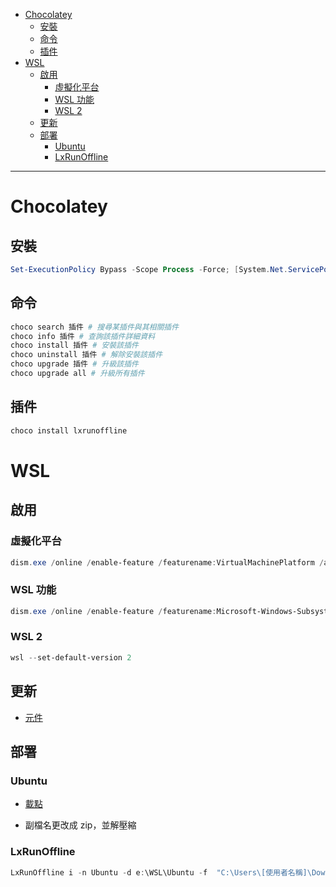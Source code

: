 <!-- vim-markdown-toc GFM -->

+ [Chocolatey](#chocolatey)
    * [安裝](#安裝)
    * [命令](#命令)
    * [插件](#插件)
+ [WSL](#wsl)
    * [啟用](#啟用)
        - [虛擬化平台](#虛擬化平台)
        - [WSL 功能](#wsl-功能)
        - [WSL 2](#wsl-2)
    * [更新](#更新)
    * [部署](#部署)
        - [Ubuntu](#ubuntu)
        - [LxRunOffline](#lxrunoffline)

<!-- vim-markdown-toc -->

---

# Chocolatey

## 安裝

```powershell
Set-ExecutionPolicy Bypass -Scope Process -Force; [System.Net.ServicePointManager]::SecurityProtocol = [System.Net.ServicePointManager]::SecurityProtocol -bor 3072; iex ((New-Object System.Net.WebClient).DownloadString('https://community.chocolatey.org/install.ps1'))
```

## 命令

```powershell
choco search 插件 # 搜尋某插件與其相關插件
choco info 插件 # 查詢該插件詳細資料
choco install 插件 # 安裝該插件
choco uninstall 插件 # 解除安裝該插件
choco upgrade 插件 # 升級該插件
choco upgrade all # 升級所有插件
```

## 插件

```powershell
choco install lxrunoffline
```

# WSL

## 啟用

### 虛擬化平台

```powershell
dism.exe /online /enable-feature /featurename:VirtualMachinePlatform /all /norestart
```

### WSL 功能

```powershell
dism.exe /online /enable-feature /featurename:Microsoft-Windows-Subsystem-Linux /all /norestart
```

### WSL 2

```powershell
wsl --set-default-version 2
```

## 更新

-   [元件](https://wslstorestorage.blob.core.windows.net/wslblob/wsl_update_x64.msi)

## 部署

### Ubuntu

-   [載點](https://aka.ms/wsl-ubuntu-1804)

-   副檔名更改成 zip，並解壓縮

### LxRunOffline

```powershell
LxRunOffline i -n Ubuntu -d e:\WSL\Ubuntu -f  "C:\Users\[使用者名稱]\Downloads\Ubuntu_1804.2019.522.0_x64\install.tar.gz" -s
```
